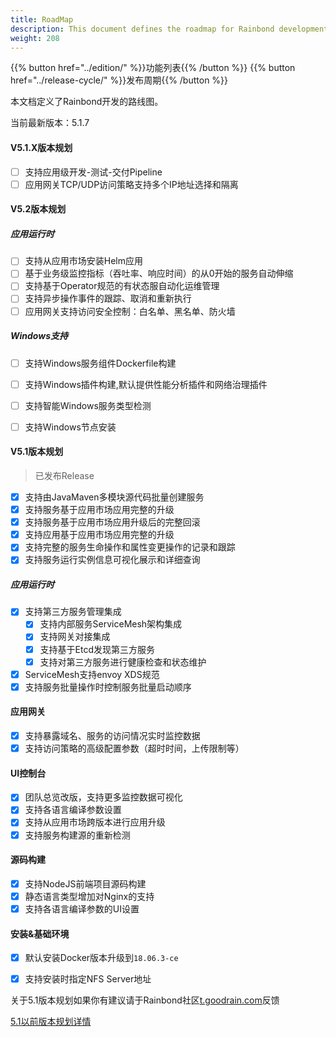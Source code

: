 ```yaml
---
title: RoadMap
description: This document defines the roadmap for Rainbond development.
weight: 208
---
```


{{% button href="../edition/" %}}功能列表{{% /button %}}
{{% button href="../release-cycle/" %}}发布周期{{% /button %}}

本文档定义了Rainbond开发的路线图。

当前最新版本：5.1.7

#### V5.1.X版本规划

- [ ] 支持应用级开发-测试-交付Pipeline
- [ ] 应用网关TCP/UDP访问策略支持多个IP地址选择和隔离

#### V5.2版本规划

##### 应用运行时

- [ ] 支持从应用市场安装Helm应用
- [ ] 基于业务级监控指标（吞吐率、响应时间）的从0开始的服务自动伸缩
- [ ] 支持基于Operator规范的有状态服自动化运维管理
- [ ] 支持异步操作事件的跟踪、取消和重新执行
- [ ] 应用网关支持访问安全控制：白名单、黑名单、防火墙

##### Windows支持

- [ ] 支持Windows服务组件Dockerfile构建
- [ ] 支持Windows插件构建,默认提供性能分析插件和网络治理插件
- [ ] 支持智能Windows服务类型检测
- [ ] 支持Windows节点安装


#### V5.1版本规划

> 已发布Release

- [x] 支持由JavaMaven多模块源代码批量创建服务
- [x] 支持服务基于应用市场应用完整的升级
- [x] 支持服务基于应用市场应用升级后的完整回滚
- [x] 支持应用基于应用市场应用完整的升级
- [x] 支持完整的服务生命操作和属性变更操作的记录和跟踪
- [x] 支持服务运行实例信息可视化展示和详细查询
##### 应用运行时

- [x] 支持第三方服务管理集成
    - [x] 支持内部服务ServiceMesh架构集成
    - [x] 支持网关对接集成
    - [x] 支持基于Etcd发现第三方服务
    - [x] 支持对第三方服务进行健康检查和状态维护
- [x] ServiceMesh支持envoy XDS规范
- [x] 支持服务批量操作时控制服务批量启动顺序

#### 应用网关

- [x] 支持暴露域名、服务的访问情况实时监控数据
- [x] 支持访问策略的高级配置参数（超时时间，上传限制等）

#### UI控制台
- [x] 团队总览改版，支持更多监控数据可视化
- [x] 支持各语言编译参数设置
- [x] 支持从应用市场跨版本进行应用升级
- [x] 支持服务构建源的重新检测

#### 源码构建
- [x] 支持NodeJS前端项目源码构建
- [x] 静态语言类型增加对Nginx的支持
- [x] 支持各语言编译参数的UI设置

#### 安装&基础环境
- [x] 默认安装Docker版本升级到`18.06.3-ce`
- [x] 支持安装时指定NFS Server地址


关于5.1版本规划如果你有建议请于Rainbond社区[t.goodrain.com](https://t.goodrain.com)反馈

[5.1以前版本规划详情](../roadmap.5.0/)
